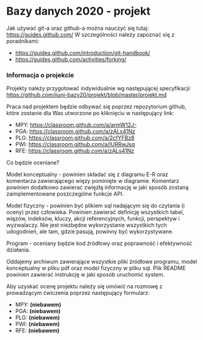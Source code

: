 # Bazy danych 2020 - projekt

Jak używać git-a oraz github-a można nauczyć się tutaj: https://guides.github.com/ W szczególności należy zapoznać się z poradnikami:
- https://guides.github.com/introduction/git-handbook/
- https://guides.github.com/activities/forking/

### Informacja o projekcie

Projekty należy przygotować indywidualnie wg następującej specyfikacji: https://github.com/iiuni-bazy20/projekt/blob/master/projekt.md

Praca nad projektem będzie odbywać się poprzez repozytorium github, które zostanie dla Was utworzone po kliknięciu w następujący link:
- MPY: https://classroom.github.com/a/armW12J-
- PGA: https://classroom.github.com/a/zALs41Nz
- PLG: https://classroom.github.com/a/2cfYFBz8
- PWI: https://classroom.github.com/a/IURRwJsq
- RFE: https://classroom.github.com/a/zALs41Nz 

Co będzie oceniane?

Model konceptualny - powinien składać się z diagramu E-R oraz komentarza zawierającego więzy pominięte w diagramie. Komentarz powinien dodatkowo zawierać zwięzłą informację w jaki sposób zostaną zaimplementowane poszczególne funkcje API.

Model fizyczny - powinien być plikiem sql nadającym się do czytania (i oceny) przez człowieka. Powinien zawierać definicję wszystkich tabel, więzów, indeksów, kluczy, akcji referencyjnych, funkcji, perspektyw i wyzwalaczy. Nie jest niezbędne wykorzystanie wszystkich tych udogodnień, ale tam, gdzie pasują, powinny być wykorzystywane.

Program - oceniany będzie kod źródłowy oraz poprawność i efektywność działania.

Oddajemy archiwum zawierające wszystkie pliki źródłowe programu, model konceptualny w pliku pdf oraz model fizyczny w pliku sql. Plik README powinien zawierać instrukcję w jaki sposób uruchomić system.

Aby uzyskać ocenę projektu należy się umówić na rozmowę z prowadzącym ćwiczenia poprzez następujący formularz: 

- MPY: **(niebawem)**
- PGA: **(niebawem)**
- PLG: **(niebawem)**
- PWI: **(niebawem)**
- RFE: **(niebawem)**
